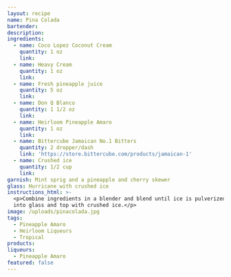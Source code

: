 ```yaml
---
layout: recipe
name: Pina Colada
bartender:
description:
ingredients:
  - name: Coco Lopez Coconut Cream
    quantity: 1 oz
    link:
  - name: Heavy Cream
    quantity: 1 oz
    link:
  - name: Fresh pineapple juice
    quantity: 5 oz
    link:
  - name: Don Q Blanco
    quantity: 1 1/2 oz
    link:
  - name: Heirloom Pineapple Amaro
    quantity: 1 oz
    link:
  - name: Bittercube Jamaican No.1 Bitters
    quantity: 2 dropper/dash
    link: 'https://store.bittercube.com/products/jamaican-1'
  - name: Crushed ice
    quantity: 1/2 cup
    link:
garnish: Mint sprig and a pineapple and cherry skewer
glass: Hurricane with crushed ice
instructions_html: >-
  <p>Combine ingredients in a blender and blend until ice is pulverized. Pour
  into glass and top with crushed ice.</p>
image: /uploads/pinacolada.jpg
tags:
  - Pineapple Amaro
  - Heirloom Liqueurs
  - Tropical
products:
liqueurs: 
  - Pineapple Amaro
featured: false
---
```



